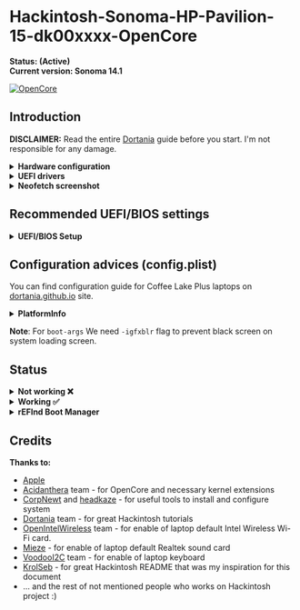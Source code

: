 
# Hackintosh-Sonoma-HP-Pavilion-15-dk00xxxx-OpenCore


**Status: (Active)** <br>
**Current version: Sonoma 14.1**

[![OpenCore](https://img.shields.io/badge/OpenCore-0.9.7-blue.svg)](https://github.com/acidanthera/OpenCorePkg)

## Introduction

**DISCLAIMER:**
Read the entire [Dortania](https://dortania.github.io/OpenCore-Install-Guide) guide before you start. I'm not responsible for any damage.

<details>
<summary>
    <strong>Hardware configuration</strong>
</summary>

### **HP Pavilion Gaming 15-**dk0047nl



 | Component       | Manufacturer and model                                | Additional description           |
 | --------------- | ----------------------------------------------------- | -------------------------------- |
 | CPU             | Intel Core i7-9750H (9th gen - Coffee Lake Plus)      |                                  |
 | GPU             | Intel Graphics UHD 630                                |                                  |
 | External GPU    | NVIDIA GeForce GTX 1650 Graphics 4 GB GDDR5           | Disabled via SSDT                |
 | Screen          | 15.6" FHD IPS anti-glare (1920 x 1080)                |                                  |
 | RAM             | 16 GB DDR4 2667 MHz                                   |                               |
 | SSD Primary     | Sabrent M.2 NVME|Disk for Windows macOS and SysLinuxOS|       
 | SSD Secondary   | SanDisk SSD PLUS 480GB SATA| SysLinuxOS and Debian    |
 | Audio           | Realtek ALC285                                        |                                  |
 | Wireless        | Intel Wireless AC 3168NGW                             |                                  |
 | LAN             | Realtek RTL8168/8111 PCI-E Gigabit Ethernet Adapter   |                                  |
 | SD card reader  | Alcor Micro AU6625 PCI-E                              | Not working
 | BIOS version    | F.63                                                  |                                  |

</details>  


<details>
<summary>
    <strong>UEFI drivers</strong>
</summary>

|     Driver      | Version           |
| :-------------: | :---------------: |
| HfsPlus.efi | OpenCorePkg 0.9.7 |
| OpenCanopy.efi  | OpenCorePkg 0.9.7 |
| OpenRuntime.efi | OpenCorePkg 0.9.7 |

</details>

<details>
<summary>
    <strong>Neofetch screenshot</strong>
</summary>

<img src="https://github.com/fconidi/Hackintosh-Sonoma-HP-Pavilion-15-dk00xxxx-OpenCore/blob/main/neofetch.png" alt="Neofetch screenshot" width="100%"/>

</details>

## Recommended UEFI/BIOS settings

<details>  
<summary>
    <strong>UEFI/BIOS Setup</strong>
</summary>

<summary>
    <strong>Security</strong>
</summary>

- `Intel Software Guard Extensions (SGX) -> Disabled`
- `TPM Device -> Disabled`

<summary>
    <strong>Configuration</strong>
</summary>

- `Virtualization Technology -> Enabled`
- `Hyper-Threading -> Enabled`

<summary>
    <strong>Boot Options</strong>
</summary>

- `Legacy Support -> Disabled`
- `Secure Boot -> Disabled`

</details>


## Configuration advices (config.plist)

You can find configuration guide for Coffee Lake Plus laptops on [dortania.github.io](https://dortania.github.io/OpenCore-Install-Guide/config-laptop.plist/coffee-lake-plus.html#starting-point) site.


</details>

<details>
<summary>
    <strong>PlatformInfo</strong>
</summary>

    Automatic -> True
    CustomMemory -> False
    UpdateDataHub -> True
    UpdateNVRAM -> True
    UpdateSMBIOS -> True
    UpdateSMBIOSMode -> Create
    UseRawUuidEncoding -> False

- **Generic**
  - `AdviseWindows -> False`
  - `MaxBIOSVersion -> False`
  - `ProcessorType -> 0`
  - `ROM -> 11223344 5566`
  - `SpoofVendor -> True`
  - `SystemMemoryStatus -> Auto`

 **Note**: You need to generate your own values for `SystemProductName`, `SystemSerialNumber`, `MLB` and `SystemUUID` using [GenSMBIOS](https://github.com/corpnewt/GenSMBIOS).
 I'm using SMBIOS for MacBookPro16.4, in MacOS Ventura MacBookPro16.1.

</details>

   **Note**: For `boot-args` We need `-igfxblr` flag to prevent black screen on system loading screen.


## Status

<details>  
<summary>
    <strong>Not working ❌</strong>
</summary>
    
- `SD Card Reader`

</details>


<details>  
<summary>
    <strong>Working ✅</strong>
</summary>

- `App Store`
- `Audio` - Realtek ALC285 with sound keys (F7 and F8)
- `Brightness Keys` 
- `Battery` (management, percentage and actual work time)
- `Bluetooth and Wi-Fi` - Intel Wireless-AC 3168NGW
- `CPU power management / performance`
- `Ethernet port` - Realtek RTL8168/8111
- `Keyboard`
- `IGPU Intel UHD 630`
- `Internal microphone`
- `SATA SSD / NVMe support`
- `Shutdown / Reboot functions`
- `Sleep/Wake` 
- `Speakers and headphones combo jack`
- `System updates` 
- `Touchpad`
- `USB Ports`
- `Web camera`
- `iMessage`
- `FaceTime`
- `iTunes Store`
  
</details>



<details>  
<summary>
    <strong>rEFInd Boot Manager </strong>
</summary>

I use 4 different operating systems on my laptop (macOS, Windows 11, SysLinuxOS, Debian)
and it's necessary for me to select proper system to work on every boot.
So I decided to use rEFInd Boot Manager
</details>

## Credits

<summary>
    <strong>Thanks to:</strong>
</summary>

- [Apple](https://www.apple.com) 
- [Acidanthera](https://github.com/acidanthera) team - for OpenCore and necessary kernel extensions
- [CorpNewt](https://github.com/corpnewt) and [headkaze](https://github.com/headkaze/Hackintool) - for useful tools to install and configure system
- [Dortania](https://github.com/dortania) team - for great Hackintosh tutorials
- [OpenIntelWireless](https://github.com/OpenIntelWireless) team - for enable of laptop default Intel Wireless Wi-Fi card.
- [Mieze](https://github.com/Mieze/RTL8111_driver_for_OS_X/releases) - for enable of laptop default Realtek sound card
- [VoodooI2C](https://github.com/VoodooI2C) team - for enable of laptop keyboard
- [KrolSeb](https://github.com/KrolSeb) -  for great Hackintosh README that was my inspiration for this document
- ... and the rest of not mentioned people who works on Hackintosh project :)
